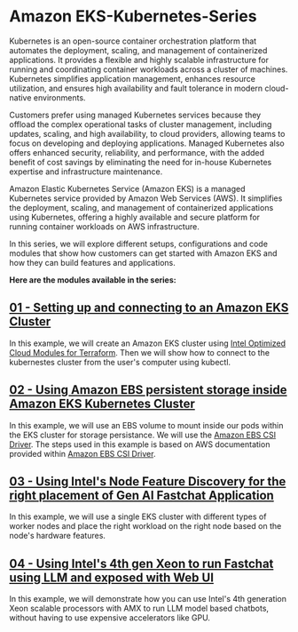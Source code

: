 # Amazon EKS-Kubernetes-Series
Kubernetes is an open-source container orchestration platform that automates the deployment, scaling, and management of containerized applications. It provides a flexible and highly scalable infrastructure for running and coordinating container workloads across a cluster of machines. Kubernetes simplifies application management, enhances resource utilization, and ensures high availability and fault tolerance in modern cloud-native environments.

Customers prefer using managed Kubernetes services because they offload the complex operational tasks of cluster management, including updates, scaling, and high availability, to cloud providers, allowing teams to focus on developing and deploying applications. Managed Kubernetes also offers enhanced security, reliability, and performance, with the added benefit of cost savings by eliminating the need for in-house Kubernetes expertise and infrastructure maintenance.

Amazon Elastic Kubernetes Service (Amazon EKS) is a managed Kubernetes service provided by Amazon Web Services (AWS). It simplifies the deployment, scaling, and management of containerized applications using Kubernetes, offering a highly available and secure platform for running container workloads on AWS infrastructure.

In this series, we will explore different setups, configurations and code modules that show how customers can get started with Amazon EKS and how they can build features and applications.

**Here are the modules available in the series:**

## [01 - Setting up and connecting to an Amazon EKS Cluster](https://github.com/rajiv-sudo/eks-kubernetes-series/tree/main/Examples/01-EKS-setup-and-connect)
In this example, we will create an Amazon EKS cluster using [Intel Optimized Cloud Modules for Terraform](https://github.com/intel/terraform-intel-aws-eks/tree/main/Examples/EKS_Managed_Node_Group). Then we will show how to connect to the kubernestes cluster from the user's computer using kubectl.

## [02 - Using Amazon EBS persistent storage inside Amazon EKS Kubernetes Cluster](https://github.com/rajiv-sudo/eks-kubernetes-series/tree/main/Examples/02-EBS-CSI-for-EKS)
In this example, we will use an EBS volume to mount inside our pods within the EKS cluster for storage persistance. We will use the [Amazon EBS CSI Driver](https://docs.aws.amazon.com/eks/latest/userguide/ebs-csi.html). The steps used in this example is based on AWS documentation provided within [Amazon EBS CSI Driver](https://docs.aws.amazon.com/eks/latest/userguide/ebs-csi.html).

## [03 - Using Intel's Node Feature Discovery for the right placement of Gen AI Fastchat Application](https://github.com/rajiv-sudo/eks-kubernetes-series/tree/main/Examples/03-Intel-Node-Feature-Discovery)
In this example, we will use a single EKS cluster with different types of worker nodes and place the right workload on the right node based on the node's hardware features.

## [04 - Using Intel's 4th gen Xeon to run Fastchat using LLM and exposed with Web UI](https://github.com/rajiv-sudo/eks-kubernetes-series/tree/main/Examples/04-GenAI-Fastchat-WebUI)
In this example, we will demonstrate how you can use Intel's 4th generation Xeon scalable processors with AMX to run LLM model based chatbots, without having to use expensive accelerators like GPU.